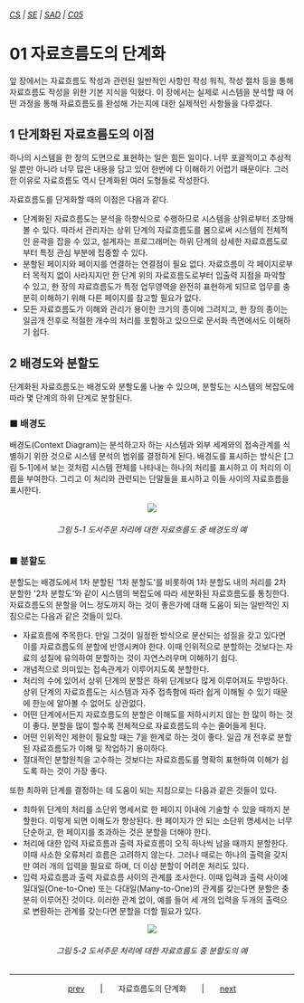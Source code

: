 ###### [*CS*](../../README.md) | [*SE*](../README.md) | [*SAD*](README.md) | [*C05*](C05-00.md)

# 01 자료흐름도의 단계화

앞 장에서는 자료흐름도 작성과 관련된 일반적인 사항인 작성 워칙, 작성 절차 등을 통해 자료흐름도 작성을 위한 기본 지식을 익혔다. 이 장에서는 실제로 시스템을 분석할 때 어떤 과정을 통해 자료흐름도를 완성해 가는지에 대한 실제적인 사항들을 다루겠다.

## 1 단게화된 자료흐름도의 이점

하나의 시스템을 한 장의 도면으로 표현하는 일은 힘든 일이다. 너무 포괄적이고 추상적일 뿐만 아니라 너무 많은 내용을 담고 있어 한번에 다 이해하기 어렵기 때문이다. 그러한 이유로 자료흐름도 역시 단계화된 여러 도형들로 작성한다.

자료흐름도를 단게화할 때의 이점은 다음과 같다.

* 단계화된 자료흐름도는 분석을 하향식으로 수행하므로 시스템을 상위로부터 조망해 볼 수 있다. 따라서 관리자는 상위 단계의 자료흐름도를 봄으로써 시스템의 전체적인 윤곽을 잡을 수 있고, 설계자는 프로그래머는 하위 단계의 상세한 자료흐름도로부터 특정 관심 부분에 집중할 수 있다.
* 분할된 페이지와 페이지를 연결하는 연결점이 필요 없다. 자료흐름이 각 페이지로부터 목적지 없이 사라지지만 한 단계 위의 자료흐름도로부터 입출력 지점을 파악할 수 있고, 한 장의 자료흐름도가 특정 업무영역을 완전히 표현하게 되므로 업무를 충분히 이해하기 위해 다른 페이지를 참고할 필요가 없다.
* 모든 자료흐름도가 이해와 관리가 용이한 크기의 종이에 그려지고, 한 장의 종이는 일곱개 전후로 적절한 개수의 처리를 포함하고 있으므로 문서화 측면에서도 이해하기 쉽다.

## 2 배경도와 분할도

단계화된 자료흐름도는 배경도와 분할도롤 나눌 수 있으며, 분할도는 시스템의 복잡도에 따라 몇 단계의 하위 단계로 분할된다.

### ■ 배경도

배경도(Context Diagram)는 분석하고자 하는 시스템과 외부 세계와의 접속관계를 식별하기 위한 것으로 시스템 분석의 범위를 결정하게 된다. 배경도를 표시하는 방식은 [그림 5-1]에서 보는 것처럼 시스템 전체를 나타내는 하나의 처리를 표시하고 이 처리의 이름을 부여한다. 그리고 이 처리와 관련되는 단말들을 표시하고 이들 사이의 자료흐름을 표시한다.

<p align="center">
    <img src="https://user-images.githubusercontent.com/75299843/110275638-cbb0e080-8014-11eb-98fe-e5c536141914.jpg">
    <h6 align="center">
        그림 5-1 도서주문 처리에 대한 자료흐름도 중 배경도의 예
    </h6>
</p>

### ■ 분할도

분할도는 배경도에서 1차 분할된 '1차 분할도'를 비롯하여 1차 분할도 내의 처리를 2차 분할한 '2차 분할도'와 같이 시스템의 복잡도에 따라 세분화된 자료흐름도를 통칭한다. 자료흐름도의 분할을 어느 정도까지 하는 것이 좋은가에 대해 도움이 되는 일반적인 지침으로는 다음과 같은 것들이 있다.

* 자료흐름에 주목한다. 만일 그것이 일정한 방식으로 분산되는 성질을 갖고 있다면 이를 자료흐름도의 분할에 반영시켜야 한다. 이때 인위적으로 분할하는 것보다는 자료의 성질에 유의하여 분할하는 것이 자연스러우며 이해하기 쉽다.
* 개념적으로 의미있는 접속관계가 이루어지도록 분할한다.
* 처리의 수에 있어서 상위 단계의 분할은 하위 단계보다 많게 이루어져도 무방하다. 상위 단계의 자료흐름도는 시스템과 자주 접촉함에 따라 쉽게 이해될 수 있기 때문에 한눈에 알아볼 수 없어도 상관없다.
* 어떤 단계에서든지 자료흐름도의 분할은 이해도를 저하시키지 않는 한 많이 하는 것이 좋다. 분할을 많이 할수록 전체적으로 자료흐름도의 수는 줄어들게 된다.
* 어떤 인위적인 제한이 필요할 때는 7을 한계로 하는 것이 좋다. 일곱 개 전후로 분할된 자료흐름도가 이해 및 작업하기 용이하다.
* 절대적인 분할원칙을 고수하는 것보다는 자료흐름도를 명확히 표현하여 이해가 쉽도록 하는 것이 가장 좋다.

또한 최하위 단계를 결정하는 데 도움이 되는 지침으로는 다음과 같은 것들이 있다.

* 최하위 단계의 처리를 소단위 명세서로 한 페이지 이내에 기술할 수 있을 때까지 분할한다. 이렇게 되면 이해도가 향상된다. 한 페이지가 안 되는 소단위 명세서는 너무 단순하고, 한 페이지를 초과하는 것은 분할을 더해야 한다.
* 처리에 대한 입력 자료흐름과 출력 자료흐름이 오직 하나씩 남을 때까지 분할한다. 이때 사소한 오류처리 흐름은 고려하지 않는다. 그러나 때로는 하나의 출력을 갖지만 여러 개의 입력을 필요로 하며, 더 이상 분할이 어려운 처리도 있다.
* 입력 자료흐름과 출력 자료흐름 사이의 관계를 조사한다. 이때 입력과 출력 사이에 일대일(One-to-One) 또는 다대일(Many-to-One)의 관계를 갖는다면 분할은 충분히 이루어진 것이다. 이러한 관계 없이, 예를 들어 세 개의 입력을 두개의 출력으로 변환하는 관계를 갖는다면 분할을 더할 필요가 있다.

<p align="center">
    <img src="https://user-images.githubusercontent.com/75299843/110275644-cd7aa400-8014-11eb-8e9a-af6288637d99.jpg">
    <h6 align="center">
        그림 5-2 도서주문 처리에 대한 자료흐름도 중 분할도의 예
    </h6>
</p>

---

<p align="center">
    <a href="C05-00.md">prev</a>
    &nbsp; &nbsp; &nbsp; | &nbsp; &nbsp; &nbsp;
    자료흐름도의 단계화
    &nbsp; &nbsp; &nbsp; | &nbsp; &nbsp; &nbsp;
    <a href="C05-02.md">next</a>
</p>

